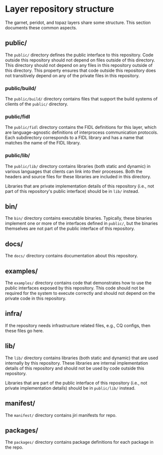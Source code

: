# Layer repository structure

The garnet, peridot, and topaz layers share some structure.
This section documents these common aspects.

## public/

The `public/` directory defines the public interface to this repository. Code
outside this repository should not depend on files outside of this directory.
This directory should not depend on any files in this repository outside of this
directory. This property ensures that code outside this repository does not
transitively depend on any of the private files in this repository.

### public/build/

The `public/build/` directory contains files that support the build systems of
clients of the `public/` directory.

### public/fidl

The `public/fidl` directory contains the FIDL definitions for this layer,
which are language-agnostic definitions of interprocess communication
protocols. Each subdirectory corresponds to a FIDL library and has a name that
matches the name of the FIDL library.

### public/lib/

The `public/lib/` directory contains libraries (both static and dynamic) in
various languages that clients can link into their processes. Both the headers
and source files for these libraries are included in this directory.

Libraries that are private implementation details of this repository (i.e., not
part of this repository's public interface) should be in `lib/` instead.

## bin/

The `bin/` directory contains executable binaries. Typically, these binaries
implement one or more of the interfaces defined in `public/`, but the binaries
themselves are not part of the public interface of this repository.

## docs/

The `docs/` directory contains documentation about this repository.

## examples/

The `examples/` directory contains code that demonstrates how to use the public
interfaces exposed by this repository. This code should not be required for the
system to execute correctly and should not depend on the private code in this
repository.

## infra/

If the repository needs infrastructure related files, e.g., CQ configs,
then these files go here.

## lib/

The `lib/` directory contains libraries (both static and dynamic) that are used
internally by this repository. These libraries are internal implementation
details of this repository and should not be used by code outside this
repository.

Libraries that are part of the public interface of this repository (i.e., not
private implementation details) should be in `public/lib/` instead.

## manifest/

The `manifest/` directory contains jiri manifests for repo.

## packages/

The `packages/` directory contains package definitions for each
package in the repo.
